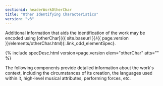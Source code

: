 ```yaml
---
sectionid: headerWorkOtherChar
title: "Other Identifying Characteristics"
version: "v3"
---
```




Additional information that aids the identification of the work may be encoded using
[otherChar]({{ site.baseurl }}/{{ page.version }}/elements/otherChar.html){:.link_odd_elementSpec}.



{% include specDesc.html version=page.version elem="otherChar" atts="" %}



The following components provide detailed information about the work's context, including
the circumstances of its creation, the languages used within it, high-level musical
attributes, performing forces, etc.

